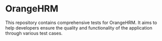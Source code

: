 # OrangeHRM
This repository contains comprehensive tests for OrangeHRM. It aims to help developers ensure the quality and functionality of the application through various test cases.
